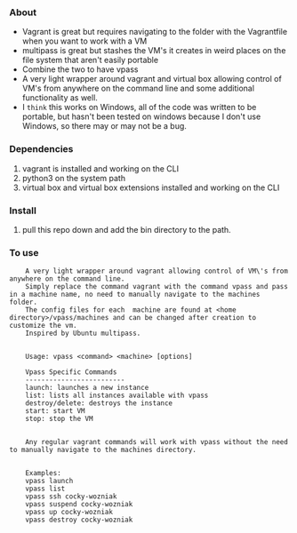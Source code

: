 ### About

* Vagrant is great but requires navigating to the folder with the Vagrantfile when you want to work with a VM
* multipass is great but stashes the VM's it creates in weird places on the file system that aren't easily portable
* Combine the two to have vpass
* A very light wrapper around vagrant and virtual box allowing control of VM's from anywhere on the command line and some additional functionality as well.
* I `think` this works on Windows, all of the code was written to be portable, but hasn't been tested on windows because I don't use Windows, so there may or may not be a bug.


### Dependencies
1. vagrant is installed and working on the CLI
2. python3 on the system path
3. virtual box and virtual box extensions installed and working on the CLI
  

### Install
1. pull this repo down and add the bin directory to the path.


### To use
```
    A very light wrapper around vagrant allowing control of VM\'s from anywhere on the command line.
    Simply replace the command vagrant with the command vpass and pass in a machine name, no need to manually navigate to the machines folder.
    The config files for each  machine are found at <home directory>/vpass/machines and can be changed after creation to customize the vm.
    Inspired by Ubuntu multipass.
    
    
    Usage: vpass <command> <machine> [options]
    
    Vpass Specific Commands
    -------------------------
    launch: launches a new instance
    list: lists all instances available with vpass
    destroy/delete: destroys the instance
    start: start VM
    stop: stop the VM
    
    
    Any regular vagrant commands will work with vpass without the need to manually navigate to the machines directory.

    
    Examples: 
    vpass launch 
    vpass list
    vpass ssh cocky-wozniak
    vpass suspend cocky-wozniak
    vpass up cocky-wozniak
    vpass destroy cocky-wozniak
    
```

